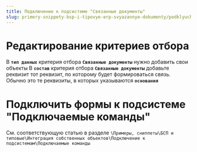 ```yaml
---
title: Подключение к подсистеме "Связанные документы"
slug: primery-snippety-bsp-i-tipovye-erp-svyazannye-dokumenty/podklyuchenie-k-podsisteme-svyazannye-dokumenty
---
```


# Редактирование критериев отбора
В **`тип данных`** критерия отбора **`Связанные документы`** нужно добавить свои объекты
В **`состав`** критерия отбора **`Связанные документы`** добавьте реквизит тот реквизит, по которому будет формироваться связь. Обычно это те реквизиты, в которых указываются **`основания`**

# Подключить формы к подсистеме "Подключаемые команды" 
См. соответствующую статью в разделе `\Примеры, сниппеты\БСП и типовые\Интеграция собственных объектов\Подключение к подсистемам\Подключаемые команды`